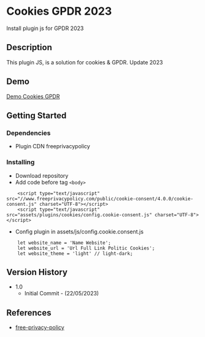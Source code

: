 # Cookies GPDR 2023

Install plugin js for GPDR 2023

## Description

This plugin JS, is a solution for cookies & GPDR. Update 2023

## Demo

[Demo Cookies GPDR](https://yanker.github.io/utilities-cookies-gpdr/)

## Getting Started

### Dependencies

- Plugin CDN freeprivacypolicy

### Installing

- Download repository
- Add code before tag `<body>`

```
    <script type="text/javascript" src="//www.freeprivacypolicy.com/public/cookie-consent/4.0.0/cookie-consent.js" charset="UTF-8"></script>
    <script type="text/javascript" src="assets/plugins/cookies/config.cookie-consent.js" charset="UTF-8"></script>
```

- Config plugin in assets/js/config.cookie.consent.js

```
    let website_name = 'Name Website';
    let website_url = 'Url Full Link Politic Cookies';
    let website_theme = 'light' // light-dark;
```

## Version History

- 1.0
  - Initial Commit - (22/05/2023)

## References

- [free-privacy-policy](https://www.freeprivacypolicy.com/free-cookie-consent/)
